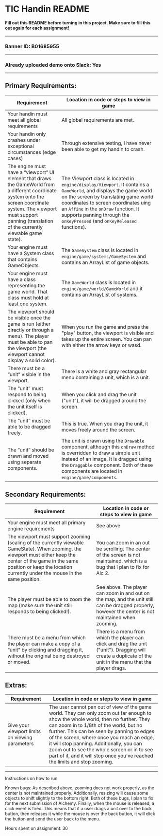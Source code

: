 # TIC Handin README
#### Fill out this README before turning in this project. Make sure to fill this out again for each assignment!
---
### Banner ID: B01685955
---
### Already uploaded demo onto Slack: Yes
---
## Primary Requirements:
| Requirement | Location in code or steps to view in game  |
|---|---|
| Your handin must meet all global requirements | All global requirements are met. |
| Your handin only crashes under exceptional circumstances (edge cases) | Through extensive testing, I have never been able to get my handin to crash. |
| The engine must have a “viewport” UI element that draws the GameWorld from a different coordinate system onto the screen coordinate system. The viewport must support panning (translation of the currently viewable game state). | The Viewport class is located in `engine/display/Viewport`. It contains a `GameWorld`, and displays the game world on the screen by translating game world coordinates to screen coordinates uing an `Affine` in the `onDraw` function. It supports panning through the `onKeyPressed` (and `onKeyReleased` functions).
| Your engine must have a System class that contains GameObjects. | The `GameSystem` class is located in `engine/game/systems/GameSystem` and contains an ArrayList of game objects. |
| Your engine must have a class representing the game world. That class must hold at least one system. | The `GameWorld` class is located in `engine/game/world/GameWorld` and it contains an ArrayList of systems. |
| The viewport should be visible once the game is run (either directly or through a menu). The player must be able to pan the viewport (the viewport cannot display a solid color). | When you run the game and press the "play" button, the viewport is visible and takes up the entire screen. You can pan with either the arrow keys or wasd. |
| There must be a “unit” visible in the viewport. | There is a white and gray rectangular menu containing a unit, which is a unit. |
| The “unit” must respond to being clicked (only when the unit itself is clicked). | When you click and drag the unit ("unit"), it will be dragged around the screen. |
| The “unit” must be able to be dragged freely. | This is true. When you drag the unit, it moves freely around the screen. |
| The “unit” should be drawn and moved using separate components. | The unit is drawn using the `Drawable` component, although this `onDraw` method is overridden to draw a simple unit instead of an image. It is dragged using the `Draggable` component. Both of these components are located in `engine/game/components`. |


## Secondary Requirements:
| Requirement | Location in code or steps to view in game  |
|---|---|
| Your engine must meet all primary engine requirements | See above |
| The viewport must support zooming (scaling of the currently viewable GameState). When zooming, the viewport must either keep the center of the game in the same position or keep the location currently under the mouse in the same position. | You can zoom in an out be scrolling. The center of the screen is not maintained, which is a bug that I plan to fix for Alc 2. |
| The player must be able to zoom the map (make sure the unit still responds to being clicked!). | See above. The player can zoom in and out on the map, and the unit still can be dragged properly, however the center is not maintained when zooming. |
| There must be a menu from which the player can make a copy of a “unit” by clicking and dragging it, without the original being destroyed or moved. | There is a menu from which the player can click and drag the unit ("unit"). Dragging will create a duplicate of the unit in the menu that the player drags. |

## Extras:
| Requirement | Location in code or steps to view in game  |
|---|---|
| Give your viewport limits on viewing parameters | The user cannot pan out of view of the game world. They can only zoom out far enough to show the whole world, then no further. They can zoom in to 1/8th of the world, but no further. This can be seen by panning to edges of the screen, where once you reach an edge, it will stop panning. Additionally, you can zoom out to see the whole screen or in to see part of it, and it will stop once you've reached the limits and stop zooming. |

--------------------------------------------------------------

Instructions on how to run

Known bugs: As described above, zooming does not work properly, as the center is not maintained properly. Additionally, resizing will cause some objects to shift slightly to the bottom right. Both of these bugs, I plan to fix for the next submission of Alchemy. Finally, when the mouse is released, a click event is fired. This means that if a user drags a unit over to the back button, then releases it while the mouse is over the back button, it will click the button and send the user back to the menu.

Hours spent on assignment: 30

